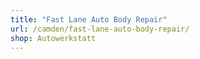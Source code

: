 ```yaml
---
title: "Fast Lane Auto Body Repair"
url: /camden/fast-lane-auto-body-repair/
shop: Autowerkstatt
---
```

